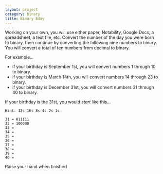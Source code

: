```yaml
---
layout: project
category: binary
title: Binary Bday
---
```


Working on your own, you will use either paper, Notability, Google Docs, a spreadsheet, a text file, etc.
Convert the number of the day you were born to binary, then continue by converting the following nine numbers to binary. You will convert a total of ten numbers from decimal to binary.

For example...
  - if your birthday is September 1st, you will convert numbers 1 through 10 to binary.
  - if your birthday is March 14th, you will convert numbers 14 through 23 to binary.
  - if your birthday is December 31st, you will convert numbers 31 through 40 to binary.


If your birthday is the 31st, you would *start* like this...
```
Hint: 32s 16s 8s 4s 2s 1s

31 = 011111
32 = 100000
33 =
34 =
35 =
36 =
37 =
38 =
39 =
40 =
```

Raise your hand when finished
